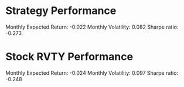 # Strategy Performance
Monthly Expected Return: -0.022
Monthly Volatility: 0.082
Sharpe ratio: -0.273
# Stock RVTY Performance
Monthly Expected Return: -0.024
Monthly Volatility: 0.097
Sharpe ratio: -0.248
